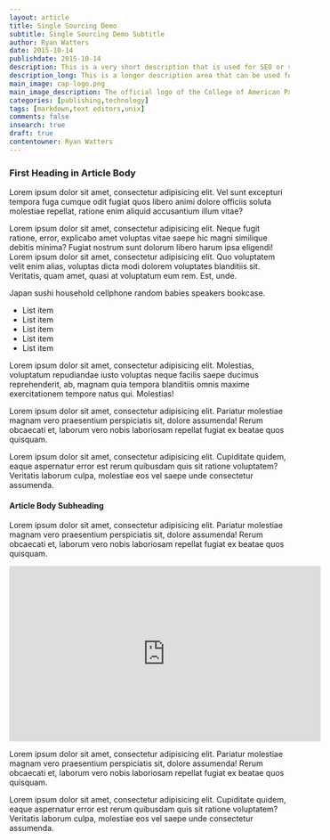 ```yaml
---
layout: article
title: Single Sourcing Demo
subtitle: Single Sourcing Demo Subtitle
author: Ryan Watters
date: 2015-10-14
publishdate: 2015-10-14
description: This is a very short description that is used for SEO or short list pages.
description_long: This is a longer description area that can be used for when you want a description to write directly to the page. For example, you would use this type of description for summaries on a list page for a blog. 
main_image: cap-logo.png
main_image_description: The official logo of the College of American Pathologists
categories: [publishing,technology]
tags: [markdown,text editors,unix]
comments: false
insearch: true
draft: true
contentowner: Ryan Watters
---
```


### First Heading in Article Body

Lorem ipsum dolor sit amet, consectetur adipisicing elit. Vel sunt excepturi tempora fuga cumque odit fugiat quos libero animi dolore officiis soluta molestiae repellat, ratione enim aliquid accusantium illum vitae?

Lorem ipsum dolor sit amet, consectetur adipisicing elit. Neque fugit ratione, error, explicabo amet voluptas vitae saepe hic magni similique debitis minima? Fugiat nostrum sunt dolorum libero harum ipsa eligendi! Lorem ipsum dolor sit amet, consectetur adipisicing elit. Quo voluptatem velit enim alias, voluptas dicta modi dolorem voluptates blanditiis sit. Veritatis, quam amet, quasi at voluptatum eum rem. Est, unde.

Japan sushi household cellphone random babies speakers bookcase.

* List item
* List item
* List item
* List item
* List item

Lorem ipsum dolor sit amet, consectetur adipisicing elit. Molestias, voluptatum repudiandae iusto voluptas neque facilis saepe ducimus reprehenderit, ab, magnam quia tempora blanditiis omnis maxime exercitationem tempore natus qui. Molestias!

Lorem ipsum dolor sit amet, consectetur adipisicing elit. Pariatur molestiae magnam vero praesentium perspiciatis sit, dolore assumenda! Rerum obcaecati et, laborum vero nobis laboriosam repellat fugiat ex beatae quos quisquam.

Lorem ipsum dolor sit amet, consectetur adipisicing elit. Cupiditate quidem, eaque aspernatur error est rerum quibusdam quis sit ratione voluptatem? Veritatis laborum culpa, molestiae eos vel saepe unde consectetur assumenda.

#### Article Body Subheading

Lorem ipsum dolor sit amet, consectetur adipisicing elit. Pariatur molestiae magnam vero praesentium perspiciatis sit, dolore assumenda! Rerum obcaecati et, laborum vero nobis laboriosam repellat fugiat ex beatae quos quisquam.

<iframe width="560" height="315" src="https://www.youtube.com/embed/xetZZLmmEw8" frameborder="0" allowfullscreen></iframe>

Lorem ipsum dolor sit amet, consectetur adipisicing elit. Pariatur molestiae magnam vero praesentium perspiciatis sit, dolore assumenda! Rerum obcaecati et, laborum vero nobis laboriosam repellat fugiat ex beatae quos quisquam.

Lorem ipsum dolor sit amet, consectetur adipisicing elit. Cupiditate quidem, eaque aspernatur error est rerum quibusdam quis sit ratione voluptatem? Veritatis laborum culpa, molestiae eos vel saepe unde consectetur assumenda.


